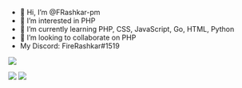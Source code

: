 - 👋 Hi, I’m @FRashkar-pm
- 👀 I’m interested in PHP
- 🌱 I’m currently learning PHP, CSS, JavaScript, Go, HTML, Python
- 💞️ I’m looking to collaborate on PHP
- My Discord: FireRashkar#1519

![](https://komarev.com/ghpvc/?username=FRashkar-pm)

<img src= "https://github-readme-stats.vercel.app/api?username=FRashkar-pm&theme=dark" />
<img src= "https://github-readme-stats.vercel.app/api/top-langs?username=FRashkar-pm&theme=dark" />

<!---
FRashkar-pm/FRashkar-pm is a ✨ special ✨ repository because its `README.md` (this file) appears on your GitHub profile.
You can click the Preview link to take a look at your changes.
--->
